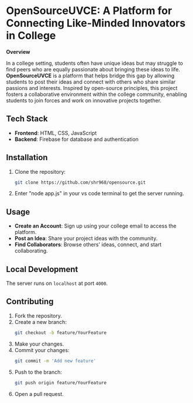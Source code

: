 # OpenSourceUVCE: A Platform for Connecting Like-Minded Innovators in College

**Overview**

In a college setting, students often have unique ideas but may struggle to find peers who are equally passionate about bringing these ideas to life. **OpenSourceUVCE** is a platform that helps bridge this gap by allowing students to post their ideas and connect with others who share similar passions and interests. Inspired by open-source principles, this project fosters a collaborative environment within the college community, enabling students to join forces and work on innovative projects together.

## Tech Stack

- **Frontend**: HTML, CSS, JavaScript
- **Backend**: Firebase for database and authentication

## Installation

1. Clone the repository:
    ```bash
    git clone https://github.com/shr968/opensource.git
    ```

2. Enter "node app.js" in your vs code terminal to get the server running.

## Usage

- **Create an Account**: Sign up using your college email to access the platform.
- **Post an Idea**: Share your project ideas with the community.
- **Find Collaborators**: Browse others' ideas, connect, and start collaborating.

## Local Development

The server runs on `localhost` at port `4000`.

## Contributing

1. Fork the repository.
2. Create a new branch:
    ```bash
    git checkout -b feature/YourFeature
    ```
3. Make your changes.
4. Commit your changes:
    ```bash
    git commit -m 'Add new feature'
    ```
5. Push to the branch:
    ```bash
    git push origin feature/YourFeature
    ```
6. Open a pull request.
